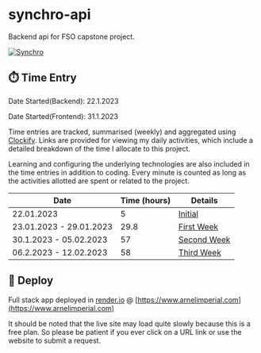 # synchro-api
Backend api for FSO capstone project.

[![Synchro](https://img.shields.io/badge/Live%20Site-https://www.arnelimperial.com-success)](https://www.arnelimperial.com)


## ⏱️ Time Entry

Date Started(Backend): 22.1.2023

Date Started(Frontend): 31.1.2023

Time entries are tracked, summarised (weekly) and aggregated using [Clockify](https://clockify.me). Links are provided for viewing my daily activities, which include a detailed breakdown of the time I allocate to this project.

Learning and configuring the underlying technologies are also included in the time entries in addition to coding. Every minute is counted as long as the activities allotted are spent or related to the project.

| Date                    | Time (hours) | Details                                                                |
| ----------------------- | ------------ | ---------------------------------------------------------------------- |
| 22.01.2023              | 5            | [Initial](https://app.clockify.me/shared/63e035c668c29410b9f4d693)     |
| 23.01.2023 - 29.01.2023 | 29.8         | [First Week](https://app.clockify.me/shared/63e035e435504317106a58ef)  |
| 30.1.2023 - 05.02.2023  | 57           | [Second Week](https://app.clockify.me/shared/63e035e435504317106a58ef) |
| 06.2.2023 - 12.02.2023  | 58           | [Third Week](https://app.clockify.me/shared/63e96492f20fb758f25bf78e)  |

## 💫 Deploy

Full stack app deployed in [render.io](https://render.com) @ [https://www.arnelimperial.com](https://www.arnelimperial.com)

It should be noted that the live site may load quite slowly because this is a free plan. So please be patient if you ever click on a URL link or use the website to submit a request.
